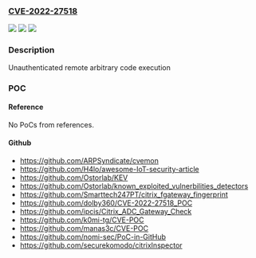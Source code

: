 ### [CVE-2022-27518](https://cve.mitre.org/cgi-bin/cvename.cgi?name=CVE-2022-27518)
![](https://img.shields.io/static/v1?label=Product&message=Citrix%20Gateway%2C%20Citrix%20ADC%20&color=blue)
![](https://img.shields.io/static/v1?label=Version&message=%3D%2012.1%20&color=brighgreen)
![](https://img.shields.io/static/v1?label=Vulnerability&message=CWE-664%3A%20Improper%20Control%20of%20a%20Resource%20Through%20its%20Lifetime%20&color=brighgreen)

### Description

Unauthenticated remote arbitrary code execution

### POC

#### Reference
No PoCs from references.

#### Github
- https://github.com/ARPSyndicate/cvemon
- https://github.com/H4lo/awesome-IoT-security-article
- https://github.com/Ostorlab/KEV
- https://github.com/Ostorlab/known_exploited_vulnerbilities_detectors
- https://github.com/Smarttech247PT/citrix_fgateway_fingerprint
- https://github.com/dolby360/CVE-2022-27518_POC
- https://github.com/ipcis/Citrix_ADC_Gateway_Check
- https://github.com/k0mi-tg/CVE-POC
- https://github.com/manas3c/CVE-POC
- https://github.com/nomi-sec/PoC-in-GitHub
- https://github.com/securekomodo/citrixInspector

